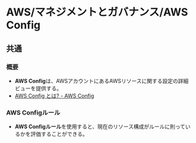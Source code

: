 # AWS/マネジメントとガバナンス/AWS Config

## 共通

### 概要

- **AWS Config**は、AWSアカウントにあるAWSリソースに関する設定の詳細ビューを提供する。
- [AWS Config とは? - AWS Config](https://docs.aws.amazon.com/ja_jp/config/latest/developerguide/WhatIsConfig.html)

### AWS Configルール

- **AWS Configルール**を使用すると、現在のリソース構成がルールに則っているかを評価することができる。
